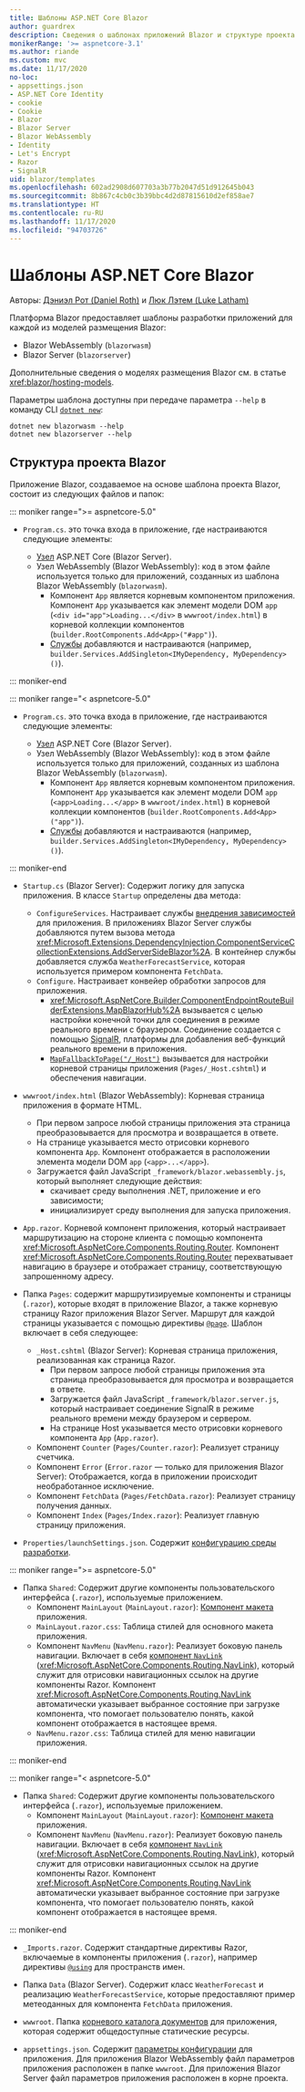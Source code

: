 ```yaml
---
title: Шаблоны ASP.NET Core Blazor
author: guardrex
description: Сведения о шаблонах приложений Blazor и структуре проекта Blazor в ASP.NET Core.
monikerRange: '>= aspnetcore-3.1'
ms.author: riande
ms.custom: mvc
ms.date: 11/17/2020
no-loc:
- appsettings.json
- ASP.NET Core Identity
- cookie
- Cookie
- Blazor
- Blazor Server
- Blazor WebAssembly
- Identity
- Let's Encrypt
- Razor
- SignalR
uid: blazor/templates
ms.openlocfilehash: 602ad2908d607703a3b77b2047d51d912645b043
ms.sourcegitcommit: 8b867c4cb0c3b39bbc4d2d87815610d2ef858ae7
ms.translationtype: HT
ms.contentlocale: ru-RU
ms.lasthandoff: 11/17/2020
ms.locfileid: "94703726"
---
```

# <a name="aspnet-core-no-locblazor-templates"></a>Шаблоны ASP.NET Core Blazor

Авторы: [Дэниэл Рот (Daniel Roth)](https://github.com/danroth27) и [Люк Лэтем (Luke Latham)](https://github.com/guardrex)

Платформа Blazor предоставляет шаблоны разработки приложений для каждой из моделей размещения Blazor:

* Blazor WebAssembly (`blazorwasm`)
* Blazor Server (`blazorserver`)

Дополнительные сведения о моделях размещения Blazor см. в статье <xref:blazor/hosting-models>.

Параметры шаблона доступны при передаче параметра `--help` в команду CLI [`dotnet new`](/dotnet/core/tools/dotnet-new):

```dotnetcli
dotnet new blazorwasm --help
dotnet new blazorserver --help
```

## <a name="no-locblazor-project-structure"></a>Структура проекта Blazor

Приложение Blazor, создаваемое на основе шаблона проекта Blazor, состоит из следующих файлов и папок:

::: moniker range=">= aspnetcore-5.0"

* `Program.cs`. это точка входа в приложение, где настраиваются следующие элементы:

  * [Узел](xref:fundamentals/host/generic-host) ASP.NET Core (Blazor Server).
  * Узел WebAssembly (Blazor WebAssembly): код в этом файле используется только для приложений, созданных из шаблона Blazor WebAssembly (`blazorwasm`).
    * Компонент `App` является корневым компонентом приложения. Компонент `App` указывается как элемент модели DOM `app` (`<div id="app">Loading...</div>` в `wwwroot/index.html`) в корневой коллекции компонентов (`builder.RootComponents.Add<App>("#app")`).
    * [Службы](xref:blazor/fundamentals/dependency-injection) добавляются и настраиваются (например, `builder.Services.AddSingleton<IMyDependency, MyDependency>()`).

::: moniker-end

::: moniker range="< aspnetcore-5.0"

* `Program.cs`. это точка входа в приложение, где настраиваются следующие элементы:

  * [Узел](xref:fundamentals/host/generic-host) ASP.NET Core (Blazor Server).
  * Узел WebAssembly (Blazor WebAssembly): код в этом файле используется только для приложений, созданных из шаблона Blazor WebAssembly (`blazorwasm`).
    * Компонент `App` является корневым компонентом приложения. Компонент `App` указывается как элемент модели DOM `app` (`<app>Loading...</app>` в `wwwroot/index.html`) в корневой коллекции компонентов (`builder.RootComponents.Add<App>("app")`).
    * [Службы](xref:blazor/fundamentals/dependency-injection) добавляются и настраиваются (например, `builder.Services.AddSingleton<IMyDependency, MyDependency>()`).

::: moniker-end

* `Startup.cs` (Blazor Server): Содержит логику для запуска приложения. В классе `Startup` определены два метода:

  * `ConfigureServices`. Настраивает службы [внедрения зависимостей](xref:fundamentals/dependency-injection) для приложения. В приложениях Blazor Server службы добавляются путем вызова метода <xref:Microsoft.Extensions.DependencyInjection.ComponentServiceCollectionExtensions.AddServerSideBlazor%2A>. В контейнер службы добавляется служба `WeatherForecastService`, которая используется примером компонента `FetchData`.
  * `Configure`. Настраивает конвейер обработки запросов для приложения.
    * <xref:Microsoft.AspNetCore.Builder.ComponentEndpointRouteBuilderExtensions.MapBlazorHub%2A> вызывается с целью настройки конечной точки для соединения в режиме реального времени с браузером. Соединение создается с помощью [SignalR](xref:signalr/introduction), платформы для добавления веб-функций реального времени в приложения.
    * [`MapFallbackToPage("/_Host")`](xref:Microsoft.AspNetCore.Builder.RazorPagesEndpointRouteBuilderExtensions.MapFallbackToPage*) вызывается для настройки корневой страницы приложения (`Pages/_Host.cshtml`) и обеспечения навигации.

* `wwwroot/index.html` (Blazor WebAssembly): Корневая страница приложения в формате HTML.
  * При первом запросе любой страницы приложения эта страница преобразовывается для просмотра и возвращается в ответе.
  * На странице указывается место отрисовки корневого компонента `App`. Компонент отображается в расположении элемента модели DOM `app` (`<app>...</app>`).
  * Загружается файл JavaScript `_framework/blazor.webassembly.js`, который выполняет следующие действия:
    * скачивает среду выполнения .NET, приложение и его зависимости;
    * инициализирует среду выполнения для запуска приложения.

* `App.razor`. Корневой компонент приложения, который настраивает маршрутизацию на стороне клиента с помощью компонента <xref:Microsoft.AspNetCore.Components.Routing.Router>. Компонент <xref:Microsoft.AspNetCore.Components.Routing.Router> перехватывает навигацию в браузере и отображает страницу, соответствующую запрошенному адресу.

* Папка `Pages`: содержит маршрутизируемые компоненты и страницы (`.razor`), которые входят в приложение Blazor, а также корневую страницу Razor приложения Blazor Server. Маршрут для каждой страницы указывается с помощью директивы [`@page`](xref:mvc/views/razor#page). Шаблон включает в себя следующее:
  * `_Host.cshtml` (Blazor Server): Корневая страница приложения, реализованная как страница Razor.
    * При первом запросе любой страницы приложения эта страница преобразовывается для просмотра и возвращается в ответе.
    * Загружается файл JavaScript `_framework/blazor.server.js`, который настраивает соединение SignalR в режиме реального времени между браузером и сервером.
    * На странице Host указывается место отрисовки корневого компонента `App` (`App.razor`).
  * Компонент `Counter` (`Pages/Counter.razor`): Реализует страницу счетчика.
  * Компонент `Error` (`Error.razor` — только для приложения Blazor Server): Отображается, когда в приложении происходит необработанное исключение.
  * Компонент `FetchData` (`Pages/FetchData.razor`): Реализует страницу получения данных.
  * Компонент `Index` (`Pages/Index.razor`): Реализует главную страницу приложения.
  
* `Properties/launchSettings.json`. Содержит [конфигурацию среды разработки](xref:fundamentals/environments#development-and-launchsettingsjson).

::: moniker range=">= aspnetcore-5.0"

* Папка `Shared`: Содержит другие компоненты пользовательского интерфейса (`.razor`), используемые приложением.
  * Компонент `MainLayout` (`MainLayout.razor`): [Компонент макета](xref:blazor/layouts) приложения.
  * `MainLayout.razor.css`: Таблица стилей для основного макета приложения.
  * Компонент `NavMenu` (`NavMenu.razor`): Реализует боковую панель навигации. Включает в себя [компонент `NavLink`](xref:blazor/fundamentals/routing#navlink-component) (<xref:Microsoft.AspNetCore.Components.Routing.NavLink>), который служит для отрисовки навигационных ссылок на другие компоненты Razor. Компонент <xref:Microsoft.AspNetCore.Components.Routing.NavLink> автоматически указывает выбранное состояние при загрузке компонента, что помогает пользователю понять, какой компонент отображается в настоящее время.
  * `NavMenu.razor.css`: Таблица стилей для меню навигации приложения.

::: moniker-end

::: moniker range="< aspnetcore-5.0"

* Папка `Shared`: Содержит другие компоненты пользовательского интерфейса (`.razor`), используемые приложением.
  * Компонент `MainLayout` (`MainLayout.razor`): [Компонент макета](xref:blazor/layouts) приложения.
  * Компонент `NavMenu` (`NavMenu.razor`): Реализует боковую панель навигации. Включает в себя [компонент `NavLink`](xref:blazor/fundamentals/routing#navlink-component) (<xref:Microsoft.AspNetCore.Components.Routing.NavLink>), который служит для отрисовки навигационных ссылок на другие компоненты Razor. Компонент <xref:Microsoft.AspNetCore.Components.Routing.NavLink> автоматически указывает выбранное состояние при загрузке компонента, что помогает пользователю понять, какой компонент отображается в настоящее время.
  
::: moniker-end

* `_Imports.razor`. Содержит стандартные директивы Razor, включаемые в компоненты приложения (`.razor`), например директивы [`@using`](xref:mvc/views/razor#using) для пространств имен.

* Папка `Data` (Blazor Server). Содержит класс `WeatherForecast` и реализацию `WeatherForecastService`, которые предоставляют пример метеоданных для компонента `FetchData` приложения.

* `wwwroot`. Папка [корневого каталога документов](xref:fundamentals/index#web-root) для приложения, которая содержит общедоступные статические ресурсы.

* `appsettings.json`. Содержит [параметры конфигурации](xref:blazor/fundamentals/configuration) для приложения. Для приложения Blazor WebAssembly файл параметров приложения расположен в папке `wwwroot`. Для приложения Blazor Server файл параметров приложения расположен в корне проекта.
